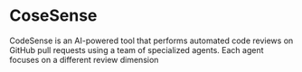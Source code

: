 # CoseSense
CodeSense is an AI-powered tool that performs automated code reviews on GitHub pull requests using a team of specialized agents. Each agent focuses on a different review dimension
